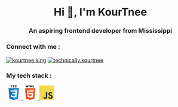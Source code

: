 <h1 align="center">Hi 👋,  I'm KourTnee</h1>
<h3 align="center">An aspiring frontend developer from Mississippi</h3>


<h3 align="left">Connect with me :</h3>
<p align="left">
<a href="https://www.linkedin.com/in/kourtnee-king-6b2511340" target="blank"><img align="center" src="https://raw.githubusercontent.com/rahuldkjain/github-profile-readme-generator/master/src/images/icons/Social/linked-in-alt.svg" alt="kourtnee king" height="30" width="40" /></a>
<a href="https://www.instagram.com/technically.kourtnee" target="blank"><img align="center" src="https://raw.githubusercontent.com/rahuldkjain/github-profile-readme-generator/master/src/images/icons/Social/instagram.svg" alt="technically.kourtnee" height="30" width="40" /></a>
</p>
<h3 align="left"> My tech stack :</h3>

<p align="left"> <a href="https://www.w3schools.com/css/" target="_blank" rel="noreferrer"> <img src="https://raw.githubusercontent.com/devicons/devicon/master/icons/css3/css3-original-wordmark.svg" alt="css3" width="40" height="40"/> </a> <a href="https://www.w3.org/html/" target="_blank" rel="noreferrer"> <img src="https://raw.githubusercontent.com/devicons/devicon/master/icons/html5/html5-original-wordmark.svg" alt="html5" width="40" height="40"/> </a> <a href="https://developer.mozilla.org/en-US/docs/Web/JavaScript" target="_blank" rel="noreferrer"> <img src="https://raw.githubusercontent.com/devicons/devicon/master/icons/javascript/javascript-original.svg" alt="javascript" width="40" height="40"/> </a> </p>
